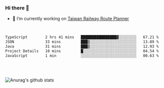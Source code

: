 ### Hi there 👋

- 🔭 I’m currently working on [Taiwan Railway Route Planner](https://github.com/Taiwan-Railway-Route-Planner)

<br/>

<!--START_SECTION:waka-->

```txt
TypeScript        2 hrs 41 mins   ████████████████▓░░░░░░░░   67.21 %
JSON              33 mins         ███▒░░░░░░░░░░░░░░░░░░░░░   13.89 %
Java              31 mins         ███▒░░░░░░░░░░░░░░░░░░░░░   12.93 %
Project Details   10 mins         █░░░░░░░░░░░░░░░░░░░░░░░░   04.54 %
JavaScript        1 min           ░░░░░░░░░░░░░░░░░░░░░░░░░   00.63 %
```

<!--END_SECTION:waka-->

<br/>
<br/>

![Anurag's github stats](https://github-readme-stats.vercel.app/api?username=DepickereSven&show_icons=true&theme=tokyonight)



<!--
**DepickereSven/DepickereSven** is a ✨ _special_ ✨ repository because its `README.md` (this file) appears on your GitHub profile.

Here are some ideas to get you started:

- 🔭 I’m currently working on ...
- 🌱 I’m currently learning ...
- 👯 I’m looking to collaborate on ...
- 🤔 I’m looking for help with ...
- 💬 Ask me about ...
- 📫 How to reach me: ...
- 😄 Pronouns: ...
- ⚡ Fun fact: ...
-->
